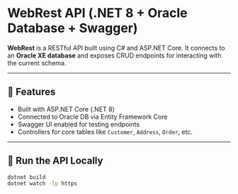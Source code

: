 # WebRest API (.NET 8 + Oracle Database + Swagger)

**WebRest** is a RESTful API built using C# and ASP.NET Core. It connects to an **Oracle XE database** and exposes CRUD endpoints for interacting with the current schema.

---

## 🔧 Features

- Built with ASP.NET Core (.NET 8)
- Connected to Oracle DB via Entity Framework Core
- Swagger UI enabled for testing endpoints
- Controllers for core tables like `Customer`, `Address`, `Order`, etc.

---

## 🚀 Run the API Locally

```bash
dotnet build
dotnet watch -lp https
